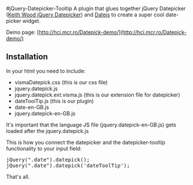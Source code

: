 #jQuery-Datepicker-Tooltip
A plugin that glues together jQuery Datepicker ([Keith Wood jQuery Datepicker](http://keith-wood.name/datepick.html)) and [Datejs](http://www.datejs.com/)  to create a super cool date-picker widget.

Demo page: [http://hci.mcr.ro/Datepick-demo/](http://hci.mcr.ro/Datepick-demo/)

## Installation

In your html you need to include:

* vismaDatepick.css (this is our css file)
* jquery.datepick.js
* jquery.datepick.ext.visma.js (this is our extension file for datepicker)
* dateToolTip.js (this is our plugin)
* date-en-GB.js
* jquery.datepick-en-GB.js

It's important that the language JS file (jquery.datepick-en-GB.js) gets loaded after the jquery.datepick.js

This is how you connect the datepicker and the datepicker-tooltip functionality to your input field:

<pre>jQuery(".date").datepick();
jQuery(".date").datepick('dateToolTip'); 
</pre>

That's all.